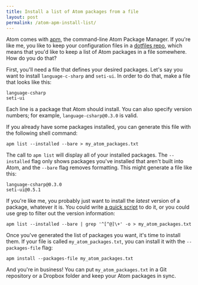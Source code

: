 ```yaml
---
title: Install a list of Atom packages from a file
layout: post
permalink: /atom-apm-install-list/
---
```

Atom comes with [apm](https://github.com/atom/apm), the command-line Atom Package Manager. If you're like me, you like to keep your configuration files in a [dotfiles repo](https://dotfiles.github.io/), which means that you'd like to keep a list of Atom packages in a file somewhere. How do you do that?

First, you'll need a file that defines your desired packages. Let's say you want to install `language-c-sharp` and `seti-ui`. In order to do that, make a file that looks like this:

```
language-csharp
seti-ui
```

Each line is a package that Atom should install. You can also specify version numbers; for example, `language-csharp@0.3.0` is valid.

If you already have some packages installed, you can generate this file with the following shell command:

```
apm list --installed --bare > my_atom_packages.txt
```

The call to `apm list` will display all of your installed packages. The `--installed` flag only shows packages you've installed that aren't built into Atom, and the `--bare` flag removes formatting. This might generate a file like this:

```
language-csharp@0.3.0
seti-ui@0.5.1
```

If you're like me, you probably just want to install the _latest_ version of a package, whatever it is. You could write [a quick script](https://gist.github.com/EvanHahn/2b48b9c828af2c92fef9) to do it, or you could use grep to filter out the version information:

```
apm list --installed --bare | grep '^[^@]\+' -o > my_atom_packages.txt
```

Once you've generated the list of packages you want, it's time to install them. If your file is called `my_atom_packages.txt`, you can install it with the `--packages-file` flag:

```
apm install --packages-file my_atom_packages.txt
```

And you're in business! You can put `my_atom_packages.txt` in a Git repository or a Dropbox folder and keep your Atom packages in sync.
